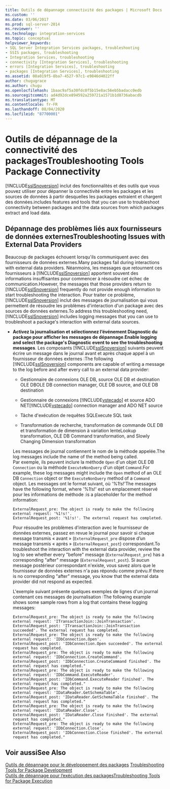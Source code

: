 ```yaml
---
title: Outils de dépannage connectivité des packages | Microsoft Docs
ms.custom: ''
ms.date: 03/06/2017
ms.prod: sql-server-2014
ms.reviewer: ''
ms.technology: integration-services
ms.topic: conceptual
helpviewer_keywords:
- SQL Server Integration Services packages, troubleshooting
- SSIS packages, troubleshooting
- Integration Services, troubleshooting
- connectivity [Integration Services], troubleshooting
- errors [Integration Services], troubleshooting
- packages [Integration Services], troubleshooting
ms.assetid: 08a019f5-8ba7-4527-97c1-e9846d4022ff
author: chugugrace
ms.author: chugu
ms.openlocfilehash: 1baac9af5a30fdc0f5b15e8ac56eb5badacc0edb
ms.sourcegitcommit: ad4d92dce894592a259721a1571b1d8736abacdb
ms.translationtype: MT
ms.contentlocale: fr-FR
ms.lasthandoff: 08/04/2020
ms.locfileid: "87700001"
---
```

# <a name="troubleshooting-tools-package-connectivity"></a><span data-ttu-id="2c628-102">Outils de dépannage de la connectivité des packages</span><span class="sxs-lookup"><span data-stu-id="2c628-102">Troubleshooting Tools Package Connectivity</span></span>
  [!INCLUDE[ssISnoversion](../../includes/ssisnoversion-md.md)] <span data-ttu-id="2c628-103">inclut des fonctionnalités et des outils que vous pouvez utiliser pour dépanner la connectivité entre les packages et les sources de données à partir desquelles les packages extraient et chargent des données.</span><span class="sxs-lookup"><span data-stu-id="2c628-103">includes features and tools that you can use to troubleshoot connectivity between packages and the data sources from which packages extract and load data.</span></span>  
  
## <a name="troubleshooting-issues-with-external-data-providers"></a><span data-ttu-id="2c628-104">Dépannage des problèmes liés aux fournisseurs de données externes</span><span class="sxs-lookup"><span data-stu-id="2c628-104">Troubleshooting Issues with External Data Providers</span></span>  
 <span data-ttu-id="2c628-105">Beaucoup de packages échouent lorsqu'ils communiquent avec des fournisseurs de données externes.</span><span class="sxs-lookup"><span data-stu-id="2c628-105">Many packages fail during interactions with external data providers.</span></span> <span data-ttu-id="2c628-106">Néanmoins, les messages que retournent ces fournisseurs à [!INCLUDE[ssISnoversion](../../includes/ssisnoversion-md.md)] apportent souvent des informations insuffisantes pour commencer à résoudre cet échec de communication.</span><span class="sxs-lookup"><span data-stu-id="2c628-106">However, the messages that those providers return to [!INCLUDE[ssISnoversion](../../includes/ssisnoversion-md.md)] frequently do not provide enough information to start troubleshooting the interaction.</span></span> <span data-ttu-id="2c628-107">Pour traiter ce problème, [!INCLUDE[ssISnoversion](../../includes/ssisnoversion-md.md)] inclut des messages de journalisation qui vous permettent de résoudre les problèmes d'interaction d'un package avec des sources de données externes.</span><span class="sxs-lookup"><span data-stu-id="2c628-107">To address this troubleshooting need, [!INCLUDE[ssISnoversion](../../includes/ssisnoversion-md.md)] includes logging messages that you can use to troubleshoot a package's interaction with external data sources.</span></span>  
  
-   <span data-ttu-id="2c628-108">**Activez la journalisation et sélectionnez l’événement Diagnostic du package pour afficher les messages de dépannage**.</span><span class="sxs-lookup"><span data-stu-id="2c628-108">**Enable logging and select the package's Diagnostic event to see the troubleshooting messages**.</span></span> <span data-ttu-id="2c628-109">Les composants [!INCLUDE[ssISnoversion](../../includes/ssisnoversion-md.md)] suivants peuvent écrire un message dans le journal avant et après chaque appel à un fournisseur de données externes :</span><span class="sxs-lookup"><span data-stu-id="2c628-109">The following [!INCLUDE[ssISnoversion](../../includes/ssisnoversion-md.md)] components are capable of writing a message to the log before and after every call to an external data provider:</span></span>  
  
    -   <span data-ttu-id="2c628-110">Gestionnaire de connexions OLE DB, source OLE DB et destination OLE DB</span><span class="sxs-lookup"><span data-stu-id="2c628-110">OLE DB connection manager, OLE DB source, and OLE DB destination</span></span>  
  
    -   <span data-ttu-id="2c628-111">Gestionnaire de connexions [!INCLUDE[vstecado](../../includes/vstecado-md.md)] et source ADO NET</span><span class="sxs-lookup"><span data-stu-id="2c628-111">[!INCLUDE[vstecado](../../includes/vstecado-md.md)] connection manager and ADO NET source</span></span>  
  
    -   <span data-ttu-id="2c628-112">Tâche d'exécution de requêtes SQL</span><span class="sxs-lookup"><span data-stu-id="2c628-112">Execute SQL task</span></span>  
  
    -   <span data-ttu-id="2c628-113">Transformation de recherche, transformation de commande OLE DB et transformation de dimension à variation lente</span><span class="sxs-lookup"><span data-stu-id="2c628-113">Lookup transformation, OLE DB Command transformation, and Slowly Changing Dimension transformation</span></span>  
  
     <span data-ttu-id="2c628-114">Les messages de journal contiennent le nom de la méthode appelée.</span><span class="sxs-lookup"><span data-stu-id="2c628-114">The log messages include the name of the method being called.</span></span> <span data-ttu-id="2c628-115">Par exemple, ils peuvent inclure la méthode `Open` d'un objet OLE DB `Connection` ou la méthode `ExecuteNonQuery` d'un objet `Command`.</span><span class="sxs-lookup"><span data-stu-id="2c628-115">For example, these log messages might include the `Open` method of an OLE DB `Connection` object or the `ExecuteNonQuery` method of a `Command` object.</span></span> <span data-ttu-id="2c628-116">Les messages ont le format suivant, où '%1!s!'</span><span class="sxs-lookup"><span data-stu-id="2c628-116">The messages have the following format, where '%1!s!'</span></span> <span data-ttu-id="2c628-117">est un emplacement réservé pour les informations de méthode :</span><span class="sxs-lookup"><span data-stu-id="2c628-117">is a placeholder for the method information:</span></span>  
  
    ```  
    ExternalRequest_pre: The object is ready to make the following external request: '%1!s!'.  
    ExternalRequest_post: '%1!s!'. The external request has completed.  
    ```  
  
     <span data-ttu-id="2c628-118">Pour résoudre les problèmes d’interaction avec le fournisseur de données externes, passez en revue le journal pour savoir si chaque message transmis « avant » (`ExternalRequest_pre` dispose d’un message transmis « après » (`ExternalRequest_post`) correspondant.</span><span class="sxs-lookup"><span data-stu-id="2c628-118">To troubleshoot the interaction with the external data provider, review the log to see whether every "before" message (`ExternalRequest_pre`) has a corresponding "after" message (`ExternalRequest_post`).</span></span> <span data-ttu-id="2c628-119">Si aucun message postérieur correspondant n'existe, vous savez alors que le fournisseur de données externes n'a pas répondu comme prévu.</span><span class="sxs-lookup"><span data-stu-id="2c628-119">If there is no corresponding "after" message, you know that the external data provider did not respond as expected.</span></span>  
  
     <span data-ttu-id="2c628-120">L'exemple suivant présente quelques exemples de lignes d'un journal contenant ces messages de journalisation :</span><span class="sxs-lookup"><span data-stu-id="2c628-120">The following example shows some sample rows from a log that contains these logging messages:</span></span>  
  
    ```  
    ExternalRequest_pre: The object is ready to make the following external request: 'ITransactionJoin::JoinTransaction'.  
    ExternalRequest_post: 'ITransactionJoin::JoinTransaction succeeded'. The external request has completed.  
    ExternalRequest_pre: The object is ready to make the following external request: 'IDbConnection.Open'.  
    ExternalRequest_post: 'IDbConnection.Open succeeded'. The external request has completed.  
    ExternalRequest_pre: The object is ready to make the following external request: 'IDbConnection.CreateCommand'.  
    ExternalRequest_post: 'IDbConnection.CreateCommand finished'. The external request has completed."  
    ExternalRequest_pre: The object is ready to make the following external request: 'IDbCommand.ExecuteReader'.  
    ExternalRequest_post: 'IDbCommand.ExecuteReader finished'. The external request has completed."  
    ExternalRequest_pre: The object is ready to make the following external request: 'IDataReader.GetSchemaTable'.  
    ExternalRequest_post: 'IDataReader.GetSchemaTable finished'. The external request has completed."  
    ExternalRequest_pre: The object is ready to make the following external request: 'IDataReader.Close'.  
    ExternalRequest_post: 'IDataReader.Close finished'. The external request has completed."  
    ExternalRequest_pre: The object is ready to make the following external request: 'IDbConnection.Close'.  
    ExternalRequest_post: 'IDbConnection.Close finished'. The external request has completed."  
    ```  
  
## <a name="see-also"></a><span data-ttu-id="2c628-121">Voir aussi</span><span class="sxs-lookup"><span data-stu-id="2c628-121">See Also</span></span>  
 <span data-ttu-id="2c628-122">[Outils de dépannage pour le développement des packages](troubleshooting-tools-for-package-development.md) </span><span class="sxs-lookup"><span data-stu-id="2c628-122">[Troubleshooting Tools for Package Development](troubleshooting-tools-for-package-development.md) </span></span>  
 [<span data-ttu-id="2c628-123">Outils de dépannage pour l’exécution des packages</span><span class="sxs-lookup"><span data-stu-id="2c628-123">Troubleshooting Tools for Package Execution</span></span>](troubleshooting-tools-for-package-execution.md)  
  
  
